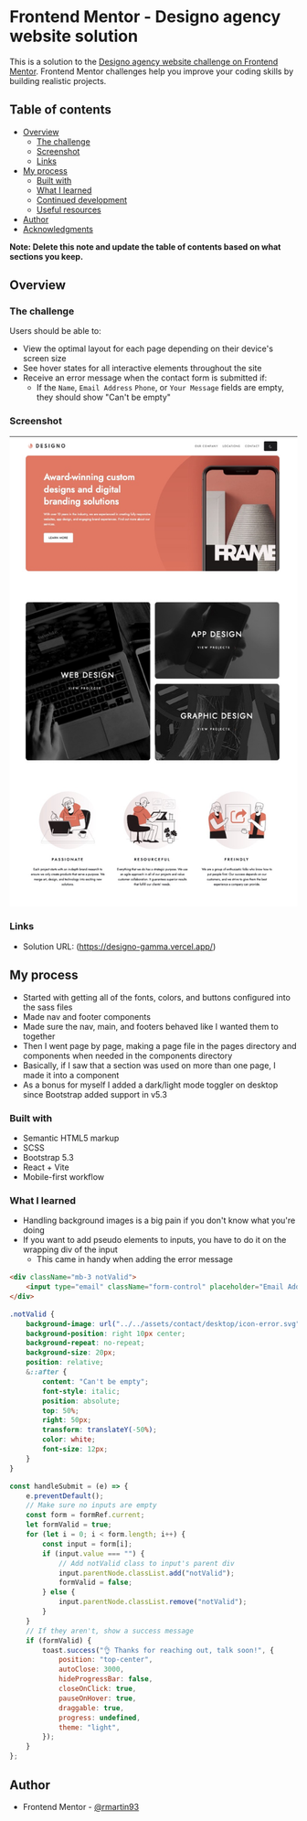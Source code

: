 # Frontend Mentor - Designo agency website solution

This is a solution to the [Designo agency website challenge on Frontend Mentor](https://www.frontendmentor.io/challenges/designo-multipage-website-G48K6rfUT). Frontend Mentor challenges help you improve your coding skills by building realistic projects.

## Table of contents

- [Overview](#overview)
  - [The challenge](#the-challenge)
  - [Screenshot](#screenshot)
  - [Links](#links)
- [My process](#my-process)
  - [Built with](#built-with)
  - [What I learned](#what-i-learned)
  - [Continued development](#continued-development)
  - [Useful resources](#useful-resources)
- [Author](#author)
- [Acknowledgments](#acknowledgments)

**Note: Delete this note and update the table of contents based on what sections you keep.**

## Overview

### The challenge

Users should be able to:

- View the optimal layout for each page depending on their device's screen size
- See hover states for all interactive elements throughout the site
- Receive an error message when the contact form is submitted if:
  - If the `Name`, `Email Address` `Phone`, or `Your Message` fields are empty, they should show "Can't be empty"

### Screenshot

![](./public/assets/screenshot.jpg)

### Links

- Solution URL: (https://designo-gamma.vercel.app/)

## My process

- Started with getting all of the fonts, colors, and buttons configured into the sass files
- Made nav and footer components
- Made sure the nav, main, and footers behaved like I wanted them to together
- Then I went page by page, making a page file in the pages directory and components when needed in the components directory
- Basically, if I saw that a section was used on more than one page, I made it into a component
- As a bonus for myself I added a dark/light mode toggler on desktop since Bootstrap added support in v5.3

### Built with

- Semantic HTML5 markup
- SCSS
- Bootstrap 5.3
- React + Vite
- Mobile-first workflow

### What I learned

- Handling background images is a big pain if you don't know what you're doing
- If you want to add pseudo elements to inputs, you have to do it on the wrapping div of the input
  - This came in handy when adding the error message

```html
<div className="mb-3 notValid">
	<input type="email" className="form-control" placeholder="Email Address" />
</div>
```

```css
.notValid {
	background-image: url("../../assets/contact/desktop/icon-error.svg");
	background-position: right 10px center;
	background-repeat: no-repeat;
	background-size: 20px;
	position: relative;
	&::after {
		content: "Can't be empty";
		font-style: italic;
		position: absolute;
		top: 50%;
		right: 50px;
		transform: translateY(-50%);
		color: white;
		font-size: 12px;
	}
}
```

```js
const handleSubmit = (e) => {
	e.preventDefault();
	// Make sure no inputs are empty
	const form = formRef.current;
	let formValid = true;
	for (let i = 0; i < form.length; i++) {
		const input = form[i];
		if (input.value === "") {
			// Add notValid class to input's parent div
			input.parentNode.classList.add("notValid");
			formValid = false;
		} else {
			input.parentNode.classList.remove("notValid");
		}
	}
	// If they aren't, show a success message
	if (formValid) {
		toast.success("👌 Thanks for reaching out, talk soon!", {
			position: "top-center",
			autoClose: 3000,
			hideProgressBar: false,
			closeOnClick: true,
			pauseOnHover: true,
			draggable: true,
			progress: undefined,
			theme: "light",
		});
	}
};
```

## Author

- Frontend Mentor - [@rmartin93](https://www.frontendmentor.io/profile/yourusername)
